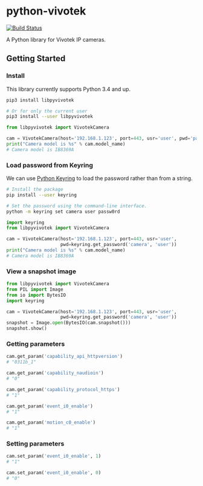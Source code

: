 # python-vivotek

[![Build Status](https://travis-ci.org/HarlemSquirrel/python-vivotek.svg?branch=master)](https://travis-ci.org/HarlemSquirrel/python-vivotek)

A Python library for Vivotek IP cameras.

## Getting Started

### Install

This library currently supports Python 3.4 and up.

```sh
pip3 install libpyvivotek

# Or for only the current user
pip3 install --user libpyvivotek
```

```py
from libpyvivotek import VivotekCamera

cam = VivotekCamera(host='192.168.1.123', port=443, usr='user', pwd='passw0rd')
print("Camera model is %s" % cam.model_name)
# Camera model is IB8369A
```

### Load password from Keyring

We can use [Python Keyring](https://pypi.org/project/keyring/) to load the password rather than from a string.

```sh
# Install the package
pip install --user keyring

# Set the password using the command-line interface.
python -m keyring set camera user passw0rd
```

```py
import keyring
from libpyvivotek import VivotekCamera

cam = VivotekCamera(host='192.168.1.123', port=443, usr='user',
                    pwd=keyring.get_password('camera', 'user'))
print("Camera model is %s" % cam.model_name)
# Camera model is IB8369A
```

### View a snapshot image

```py
from libpyvivotek import VivotekCamera
from PIL import Image
from io import BytesIO
import keyring

cam = VivotekCamera(host='192.168.1.123', port=443, usr='user',
                    pwd=keyring.get_password('camera', 'user'))
snapshot = Image.open(BytesIO(cam.snapshot()))
snapshot.show()
```

### Getting parameters

```py
cam.get_param('capability_api_httpversion')
# "0311b_1"

cam.get_param('capability_naudioin')
# "0"

cam.get_param('capability_protocol_https')
# "1"

cam.get_param('event_i0_enable')
# "1"

cam.get_param('motion_c0_enable')
# "1"
```

### Setting parameters

```py
cam.set_param('event_i0_enable', 1)
# "1"

cam.set_param('event_i0_enable', 0)
# "0"
```
